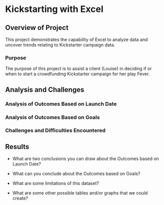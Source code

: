 # Kickstarting with Excel

## Overview of Project
This project demonstrates the capability of Excel to analyze data and uncover trends relating to Kickstarter campaign data.
### Purpose
The purpose of this project is to assist a client (Louise) in deciding if or when to start a crowdfunding Kickstarter campaign for her play Fever.
## Analysis and Challenges

### Analysis of Outcomes Based on Launch Date

### Analysis of Outcomes Based on Goals

### Challenges and Difficulties Encountered

## Results

- What are two conclusions you can draw about the Outcomes based on Launch Date?

- What can you conclude about the Outcomes based on Goals?

- What are some limitations of this dataset?

- What are some other possible tables and/or graphs that we could create?
